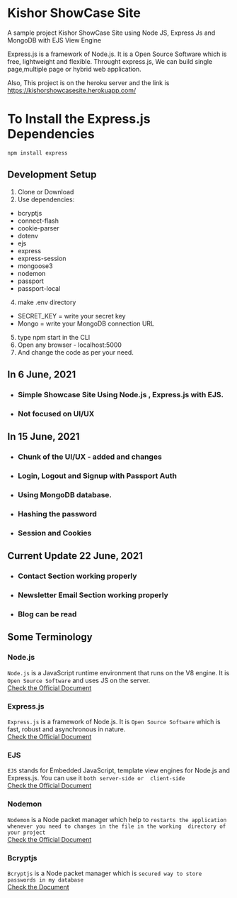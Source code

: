 # Kishor ShowCase Site
A sample project Kishor ShowCase Site using Node JS, Express Js and MongoDB with EJS View Engine

Express.js is a framework of Node.js. It is a Open Source Software which is free, lightweight and flexible. Throught express.js, We can build single page,multiple page or hybrid web application.

Also, This project is on the heroku server and the link is <br>
https://kishorshowcasesite.herokuapp.com/


# To Install the Express.js Dependencies
```npm install express ```

## Development Setup

1. Clone or Download
2. Use dependencies: 
- bcryptjs
- connect-flash
- cookie-parser
- dotenv
- ejs
- express
- express-session
- mongoose3
- nodemon
- passport
- passport-local

4. make .env directory
- SECRET_KEY = write your secret key
- Mongo = write your MongoDB connection URL

5. type npm start in the CLI
6. Open any browser - localhost:5000
7. And change the code as per your need.

##

## In 6 June, 2021 

- ### Simple Showcase Site Using Node.js , Express.js with EJS.
- ### Not focused on UI/UX

##

## In 15 June, 2021 

- ### Chunk of the UI/UX - added and changes
- ### Login, Logout and Signup with Passport Auth
- ### Using MongoDB database.
- ### Hashing the password
- ### Session and Cookies

##

## Current Update 22 June, 2021
 
- ### Contact Section working properly
- ### Newsletter Email Section working properly
- ### Blog can be read

##

## Some Terminology

### Node.js
```Node.js``` is a JavaScript runtime environment that runs on the V8 engine. It is ```Open Source Software``` and uses JS on the server.<br>
[Check the Official Document](https://nodejs.org/en/)

### Express.js
```Express.js``` is a framework of Node.js. It is ```Open Source Software``` which is fast, robust and asynchronous in nature.<br>
[Check the Official Document](https://expressjs.com/)

### EJS
```EJS``` stands for Embedded JavaScript, template view engines for Node.js and Express.js. You can use it ```both server-side or 
client-side```<br>
[Check the Official Document](https://ejs.co/)

### Nodemon
```Nodemon``` is a Node packet manager which help to ```restarts the application whenever you need to changes in the file in the working  directory of your project```<br>
[Check the Official Document](https://nodemon.io/)

### Bcryptjs
```Bcryptjs``` is a Node packet manager which is ```secured way to store passwords in my database ```<br>
[Check the Document](https://preview.npmjs.com/package/bcryptjs/v/1.0.1)




